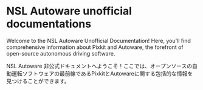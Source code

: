 # NSL Autoware unofficial documentations

Welcome to the NSL Autoware Unofficial Documentation! Here, you'll find comprehensive information about Pixkit and Autoware, the forefront of open-source autonomous driving software.

NSL Autoware 非公式ドキュメントへようこそ！ここでは、オープンソースの自動運転ソフトウェアの最前線であるPixkitとAutowareに関する包括的な情報を見つけることができます。

